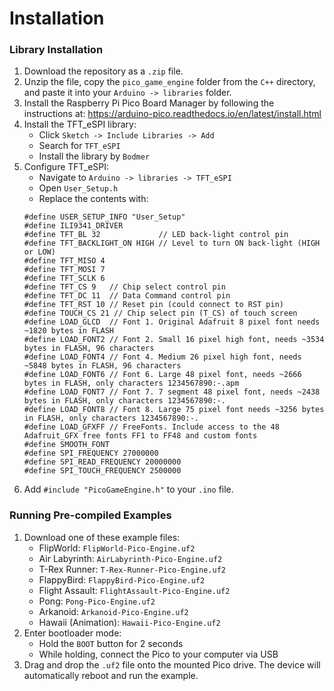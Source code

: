 # Installation

### Library Installation
1. Download the repository as a `.zip` file.
2. Unzip the file, copy the `pico_game_engine` folder from the `C++` directory, and paste it into your `Arduino -> libraries` folder.
3. Install the Raspberry Pi Pico Board Manager by following the instructions at: https://arduino-pico.readthedocs.io/en/latest/install.html
4. Install the TFT_eSPI library:
    - Click `Sketch -> Include Libraries -> Add`
    - Search for `TFT_eSPI`
    - Install the library by `Bodmer`
5. Configure TFT_eSPI:
    - Navigate to `Arduino -> libraries -> TFT_eSPI`
    - Open `User_Setup.h`
    - Replace the contents with:
     ```
     #define USER_SETUP_INFO "User_Setup"
     #define ILI9341_DRIVER
     #define TFT_BL 32             // LED back-light control pin
     #define TFT_BACKLIGHT_ON HIGH // Level to turn ON back-light (HIGH or LOW)
     #define TFT_MISO 4
     #define TFT_MOSI 7
     #define TFT_SCLK 6
     #define TFT_CS 9   // Chip select control pin
     #define TFT_DC 11  // Data Command control pin
     #define TFT_RST 10 // Reset pin (could connect to RST pin)
     #define TOUCH_CS 21 // Chip select pin (T_CS) of touch screen
     #define LOAD_GLCD  // Font 1. Original Adafruit 8 pixel font needs ~1820 bytes in FLASH
     #define LOAD_FONT2 // Font 2. Small 16 pixel high font, needs ~3534 bytes in FLASH, 96 characters
     #define LOAD_FONT4 // Font 4. Medium 26 pixel high font, needs ~5848 bytes in FLASH, 96 characters
     #define LOAD_FONT6 // Font 6. Large 48 pixel font, needs ~2666 bytes in FLASH, only characters 1234567890:-.apm
     #define LOAD_FONT7 // Font 7. 7 segment 48 pixel font, needs ~2438 bytes in FLASH, only characters 1234567890:-.
     #define LOAD_FONT8 // Font 8. Large 75 pixel font needs ~3256 bytes in FLASH, only characters 1234567890:-.
     #define LOAD_GFXFF // FreeFonts. Include access to the 48 Adafruit_GFX free fonts FF1 to FF48 and custom fonts
     #define SMOOTH_FONT
     #define SPI_FREQUENCY 27000000
     #define SPI_READ_FREQUENCY 20000000
     #define SPI_TOUCH_FREQUENCY 2500000
     ```
6. Add `#include "PicoGameEngine.h"` to your `.ino` file.

### Running Pre-compiled Examples
1. Download one of these example files:
    - FlipWorld: `FlipWorld-Pico-Engine.uf2`
    - Air Labyrinth: `AirLabyrinth-Pico-Engine.uf2`
    - T-Rex Runner: `T-Rex-Runner-Pico-Engine.uf2`
    - FlappyBird: `FlappyBird-Pico-Engine.uf2`
    - Flight Assault: `FlightAssault-Pico-Engine.uf2`
    - Pong: `Pong-Pico-Engine.uf2`
    - Arkanoid: `Arkanoid-Pico-Engine.uf2`
    - Hawaii (Animation): `Hawaii-Pico-Engine.uf2`
2. Enter bootloader mode:
    - Hold the `BOOT` button for 2 seconds
    - While holding, connect the Pico to your computer via USB
3. Drag and drop the `.uf2` file onto the mounted Pico drive. The device will automatically reboot and run the example.